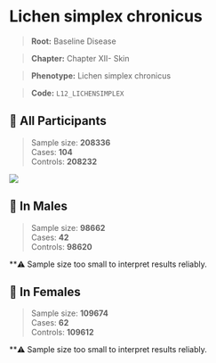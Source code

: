 # Lichen simplex chronicus

> **Root:** Baseline Disease  

> **Chapter:** Chapter XII- Skin  

> **Phenotype:** Lichen simplex chronicus  

> **Code:** `L12_LICHENSIMPLEX`

## 🧪 All Participants  
> Sample size: **208336**  
> Cases: **104**  
> Controls: **208232**
<img src="/Disease/Figures/ALL/Incidence/L12_LICHENSIMPLEX.png"/>
<CsvTable src="/public/Disease/Data/ALL/Incidence/COX_L12_LICHENSIMPLEX.csv" label="🔍 View full results" />

## 👨 In Males  
> Sample size: **98662**  
> Cases: **42**  
> Controls: **98620**

**⚠️ Sample size too small to interpret results reliably.


## 👩 In Females  
> Sample size: **109674**  
> Cases: **62**  
> Controls: **109612**

**⚠️ Sample size too small to interpret results reliably.

